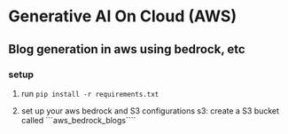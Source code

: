 # Generative AI On Cloud (AWS)

## Blog generation in aws using bedrock, etc

### setup

1. run
``` pip install -r requirements.txt ```

2. set up your aws bedrock and S3 configurations
s3: create a S3 bucket called ```aws_bedrock_blogs````
